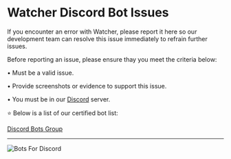 # Watcher Discord Bot Issues
If you encounter an error with Watcher, please report it here so our development team can resolve this issue immediately to refrain further issues.

Before reporting an issue, please ensure thay you meet the criteria below:

• Must be a valid issue.

• Provide screenshots or evidence to support this issue.

• You must be in our [Discord](https://discord.gg/EH7jKFH) server.

⭐ Below is a list of our certified bot list:

[Discord Bots Group](https://discordbots.group/)

_______________________________________________

![Bots For Discord](https://botsfordiscord.com/api/bot/505571539333152781/widget)
